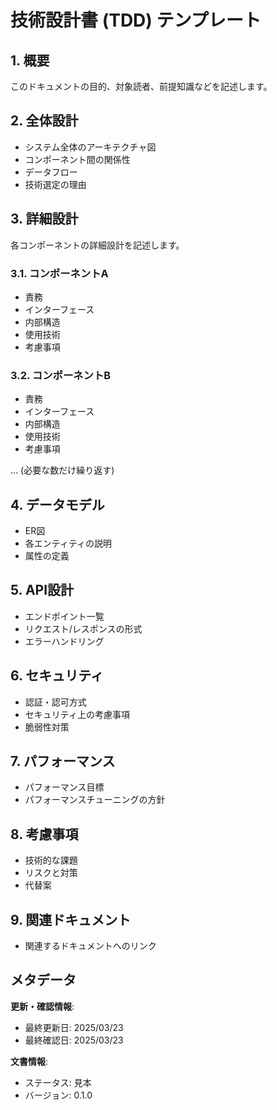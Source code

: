 # 技術設計書 (TDD) テンプレート

## 1. 概要

このドキュメントの目的、対象読者、前提知識などを記述します。

## 2. 全体設計

- システム全体のアーキテクチャ図
- コンポーネント間の関係性
- データフロー
- 技術選定の理由

## 3. 詳細設計

各コンポーネントの詳細設計を記述します。

### 3.1. コンポーネントA

- 責務
- インターフェース
- 内部構造
- 使用技術
- 考慮事項

### 3.2. コンポーネントB

- 責務
- インターフェース
- 内部構造
- 使用技術
- 考慮事項

... (必要な数だけ繰り返す)

## 4. データモデル

- ER図
- 各エンティティの説明
- 属性の定義

## 5. API設計

- エンドポイント一覧
- リクエスト/レスポンスの形式
- エラーハンドリング

## 6. セキュリティ

- 認証・認可方式
- セキュリティ上の考慮事項
- 脆弱性対策

## 7. パフォーマンス

- パフォーマンス目標
- パフォーマンスチューニングの方針

## 8. 考慮事項

- 技術的な課題
- リスクと対策
- 代替案

## 9. 関連ドキュメント

- 関連するドキュメントへのリンク

## メタデータ

**更新・確認情報**:
- 最終更新日: 2025/03/23
- 最終確認日: 2025/03/23

**文書情報**:
- ステータス: 見本
- バージョン: 0.1.0
